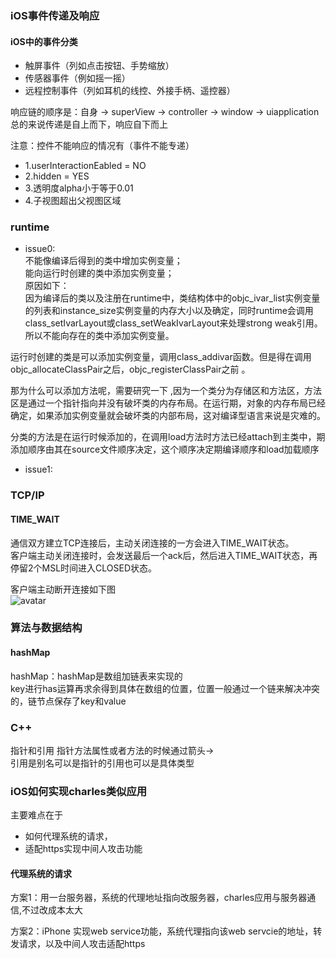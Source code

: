 ### iOS事件传递及响应
#### iOS中的事件分类
* 触屏事件（列如点击按钮、手势缩放）
* 传感器事件（例如摇一摇）
* 远程控制事件（列如耳机的线控、外接手柄、遥控器）

响应链的顺序是：自身 -> superView -> controller -> window -> uiapplication   
总的来说传递是自上而下，响应自下而上

注意：控件不能响应的情况有（事件不能专递）   

* 1.userInteractionEabled = NO
* 2.hidden = YES
* 3.透明度alpha小于等于0.01
* 4.子视图超出父视图区域


### runtime
* issue0:  
不能像编译后得到的类中增加实例变量；  
能向运行时创建的类中添加实例变量；    
原因如下：  
因为编译后的类以及注册在runtime中，类结构体中的objc_ivar_list实例变量的列表和instance_size实例变量的内存大小以及确定，同时runtime会调用class_setIvarLayout或class_setWeakIvarLayout来处理strong weak引用。所以不能向存在的类中添加实例变量。  

运行时创建的类是可以添加实例变量，调用class_addivar函数。但是得在调用objc_allocateClassPair之后，objc_registerClassPair之前 。


  
那为什么可以添加方法呢，需要研究一下 ,因为一个类分为存储区和方法区，方法区是通过一个指针指向并没有破坏类的内存布局。在运行期，对象的内存布局已经确定，如果添加实例变量就会破坏类的内部布局，这对编译型语言来说是灾难的。

分类的方法是在运行时候添加的，在调用load方法时方法已经attach到主类中，期添加顺序由其在source文件顺序决定，这个顺序决定期编译顺序和load加载顺序


* issue1:


### TCP/IP
#### TIME_WAIT
通信双方建立TCP连接后，主动关闭连接的一方会进入TIME_WAIT状态。  
客户端主动关闭连接时，会发送最后一个ack后，然后进入TIME_WAIT状态，再停留2个MSL时间进入CLOSED状态。 

客户端主动断开连接如下图   
![avatar](http://dl.iteye.com/upload/attachment/0077/3159/734c7efd-3d62-3946-a234-acdddff3b507.jpg)

### 算法与数据结构
#### hashMap
hashMap：hashMap是数组加链表来实现的  
key进行has运算再求余得到具体在数组的位置，位置一般通过一个链来解决冲突的，链节点保存了key和value

### C++  
指针和引用
指针方法属性或者方法的时候通过箭头->  
引用是别名可以是指针的引用也可以是具体类型

### iOS如何实现charles类似应用
主要难点在于

* 如何代理系统的请求，
* 适配https实现中间人攻击功能

#### 代理系统的请求
方案1：用一台服务器，系统的代理地址指向改服务器，charles应用与服务器通信,不过改成本太大

方案2：iPhone 实现web service功能，系统代理指向该web servcie的地址，转发请求，以及中间人攻击适配https

